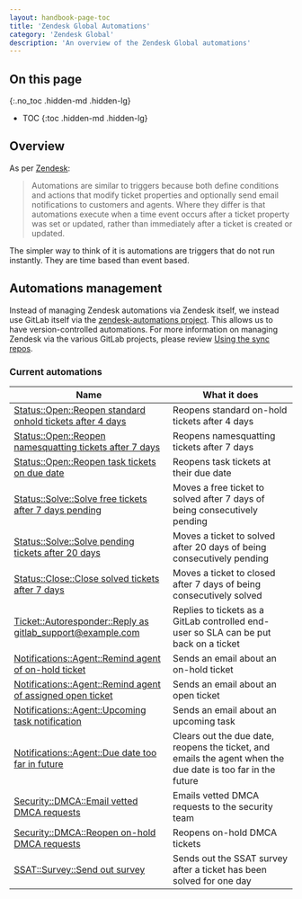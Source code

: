 ```yaml
---
layout: handbook-page-toc
title: 'Zendesk Global Automations'
category: 'Zendesk Global'
description: 'An overview of the Zendesk Global automations'
---
```


## On this page
{:.no_toc .hidden-md .hidden-lg}

- TOC
{:toc .hidden-md .hidden-lg}

## Overview

As per
[Zendesk](https://support.zendesk.com/hc/en-us/articles/203662236-About-automations-and-how-they-work):

> Automations are similar to triggers because both define conditions and actions
> that modify ticket properties and optionally send email notifications to
> customers and agents. Where they differ is that automations execute when a
time event occurs after a ticket property was set or updated, rather than
immediately after a ticket is created or updated.

The simpler way to think of it is automations are triggers that do not run
instantly. They are time based than event based.

## Automations management

Instead of managing Zendesk automations via Zendesk itself, we instead use
GitLab itself via the
[zendesk-automations project](https://gitlab.com/gitlab-com/support/support-ops/zendesk-automations).
This allows us to have version-controlled automations. For more information on
managing Zendesk via the various GitLab projects, please review
[Using the sync repos](sync_repos.html).

### Current automations

| Name | What it does |
|------|--------------|
| [Status::Open::Reopen standard onhold tickets after 4 days](https://gitlab.zendesk.com/agent/admin/automations/360028978393) | Reopens standard on-hold tickets after 4 days |
| [Status::Open::Reopen namesquatting tickets after 7 days](https://gitlab.zendesk.com/agent/admin/automations/94693587) | Reopens namesquatting tickets after 7 days |
| [Status::Open::Reopen task tickets on due date](https://gitlab.zendesk.com/agent/admin/automations/360073590879) | Reopens task tickets at their due date |
| [Status::Solve::Solve free tickets after 7 days pending](https://gitlab.zendesk.com/agent/admin/automations/360069143020) | Moves a free ticket to solved after 7 days of being consecutively pending |
| [Status::Solve::Solve pending tickets after 20 days](https://gitlab.zendesk.com/agent/admin/automations/223598668) | Moves a ticket to solved after 20 days of being consecutively pending |
| [Status::Close::Close solved tickets after 7 days](https://gitlab.zendesk.com/agent/admin/automations/39696333) | Moves a ticket to closed after 7 days of being consecutively solved |
| [Ticket::Autoresponder::Reply as gitlab_support@example.com](https://gitlab.zendesk.com/agent/admin/automations/360073085279) |  Replies to tickets as a GitLab controlled end-user so SLA can be put back on a ticket |
| [Notifications::Agent::Remind agent of on-hold ticket](https://gitlab.zendesk.com/agent/admin/automations/360080402734) | Sends an email about an on-hold ticket |
| [Notifications::Agent::Remind agent of assigned open ticket](https://gitlab.zendesk.com/agent/admin/automations/360080726273) | Sends an email about an open ticket |
| [Notifications::Agent::Upcoming task notification](https://gitlab.zendesk.com/agent/admin/automations/360069943900) | Sends an email about an upcoming task |
| [Notifications::Agent::Due date too far in future](https://gitlab.zendesk.com/agent/admin/automations/360070230619) | Clears out the due date, reopens the ticket, and emails the agent when the due date is too far in the future |
| [Security::DMCA::Email vetted DMCA requests](https://gitlab.zendesk.com/agent/admin/automations/360055880793) | Emails vetted DMCA requests to the security team |
| [Security::DMCA::Reopen on-hold DMCA requests](https://gitlab.zendesk.com/agent/admin/automations/360036581334) | Reopens on-hold DMCA tickets |
| [SSAT::Survey::Send out survey](https://gitlab.zendesk.com/agent/admin/automations/46784293) | Sends out the SSAT survey after a ticket has been solved for one day |
